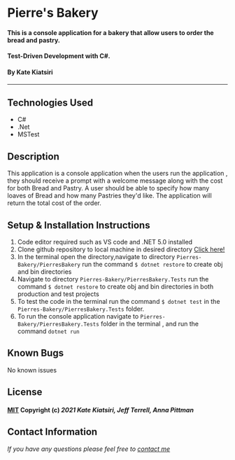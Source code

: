 # Pierre's Bakery

#### This is a console application for a bakery that allow users to order the bread and pastry.
#### Test-Driven Development with C#. 
#### By Kate Kiatsiri
---

## Technologies Used

- C#
- .Net
- MSTest

## Description

This application is a console application when the users run the application , they should receive a prompt with a welcome message along with the cost for both Bread and Pastry. A user should be able to specify how many loaves of Bread and how many Pastries they'd like. The application will return the total cost of the order.

## Setup & Installation Instructions

1. Code editor required such as VS code and .NET 5.0 installed
2. Clone github repository to local machine in desired directory <a href="https://github.com/keidsiri/Pierres-Bakery"> Click here! </a>
3. In the terminal open the directory,navigate to directory `Pierres-Bakery/PierresBakery` run the command `$ dotnet restore` to create obj and bin directories
4. Navigate to directory `Pierres-Bakery/PierresBakery.Tests` run the command `$ dotnet restore` to create obj and bin directories in both production and test projects
4. To test the code in the terminal run the command `$ dotnet test` in the `Pierres-Bakery/PierresBakery.Tests` folder.
5. To run the console application navigate to `Pierres-Bakery/PierresBakery.Tests` folder in the terminal , and run the command `dotnet run` 


## Known Bugs

No known issues

## License

#### [MIT](https://opensource.org/licenses/MIT) Copyright (c) _2021_ _Kate Kiatsiri, Jeff Terrell, Anna Pittman_

## Contact Information

_If you have any questions please feel free to [contact me](mailto:keidsiri@gmail.com)_

